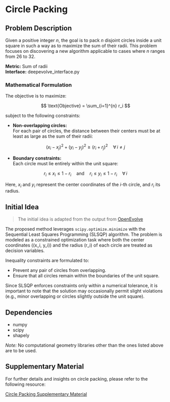 # Circle Packing

## Problem Description

Given a positive integer *n*, the goal is to pack *n* disjoint circles inside a unit square in such a way as to maximize the sum of their radii. This problem focuses on discovering a new algorithm applicable to cases where *n* ranges from 26 to 32.

**Metric:** Sum of radii  
**Interface:** deepevolve_interface.py

### Mathematical Formulation

The objective is to maximize:

$$
\text{Objective} = \sum_{i=1}^{n} r_i
$$

subject to the following constraints:

- **Non-overlapping circles:**  
  For each pair of circles, the distance between their centers must be at least as large as the sum of their radii:
  
```math
(x_i - x_j)^2 + (y_i - y_j)^2 \geq (r_i + r_j)^2 \quad \forall\, i \neq j
```

- **Boundary constraints:**  
  Each circle must lie entirely within the unit square:
  
```math
  r_i \leq x_i \leq 1 - r_i \quad \text{and} \quad r_i \leq y_i \leq 1 - r_i \quad \forall\, i
```

Here, $x_i$ and $y_i$ represent the center coordinates of the $i$-th circle, and $r_i$ its radius.

## Initial Idea
> The initial idea is adapted from the output from [OpenEvolve](https://github.com/codelion/openevolve/tree/main/examples/circle_packing)

The proposed method leverages `scipy.optimize.minimize` with the Sequential Least Squares Programming (SLSQP) algorithm. The problem is modeled as a constrained optimization task where both the center coordinates \((x_i, y_i)\) and the radius \(r_i\) of each circle are treated as decision variables.

Inequality constraints are formulated to:
- Prevent any pair of circles from overlapping.
- Ensure that all circles remain within the boundaries of the unit square.

Since SLSQP enforces constraints only within a numerical tolerance, it is important to note that the solution may occasionally permit slight violations (e.g., minor overlapping or circles slightly outside the unit square).

## Dependencies

- numpy
- scipy
- shapely

*Note:* No computational geometry libraries other than the ones listed above are to be used.

## Supplementary Material

For further details and insights on circle packing, please refer to the following resource:

[Circle Packing Supplementary Material](https://erich-friedman.github.io/packing/cirRsqu/)